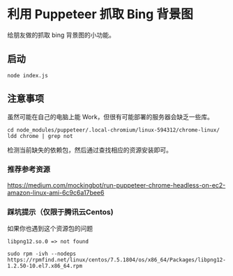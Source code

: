 # 利用 Puppeteer 抓取 Bing 背景图
给朋友做的抓取 bing 背景图的小功能。

## 启动
```
node index.js
```

## 注意事项
虽然可能在自己的电脑上能 Work，但很有可能部署的服务器会缺乏一些库。
```
cd node_modules/puppeteer/.local-chromium/linux-594312/chrome-linux/
ldd chrome | grep not
```

检测当前缺失的依赖包，然后通过查找相应的资源安装即可。

### 推荐参考资源
https://medium.com/mockingbot/run-puppeteer-chrome-headless-on-ec2-amazon-linux-ami-6c9c6a17bee6

### 踩坑提示（仅限于腾讯云Centos)
如果你也遇到这个资源包的问题
```
libpng12.so.0 => not found
```

```
sudo rpm -ivh --nodeps https://rpmfind.net/linux/centos/7.5.1804/os/x86_64/Packages/libpng12-1.2.50-10.el7.x86_64.rpm
```